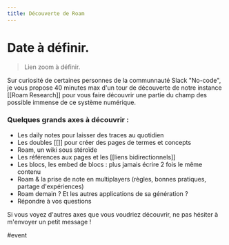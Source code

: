 ```yaml
---
title: Découverte de Roam
---
```


# Date à définir.
> Lien zoom à définir.

Sur curiosité de certaines personnes de la communnauté Slack "No-code", je vous propose 40 minutes max d'un tour de découverte de notre instance [[Roam Research]] pour vous faire découvrir une partie du champ des possible immense de ce système numérique.

### Quelques grands axes à découvrir :
- Les daily notes pour laisser des traces au quotidien
- Les doubles [[]] pour créer des pages de termes et concepts
- Roam, un wiki sous stéroïde
- Les références aux pages et les [[liens bidirectionnels]]
- Les blocs, les embed de blocs : plus jamais écrire 2 fois le même contenu
- Roam & la prise de note en multiplayers (règles, bonnes pratiques, partage d'expériences)
- Roam demain ? Et les autres applications de sa génération ?
- Répondre à vos questions

Si vous voyez d'autres axes que vous voudriez découvrir, ne pas hésiter à m'envoyer un petit message !

#event
